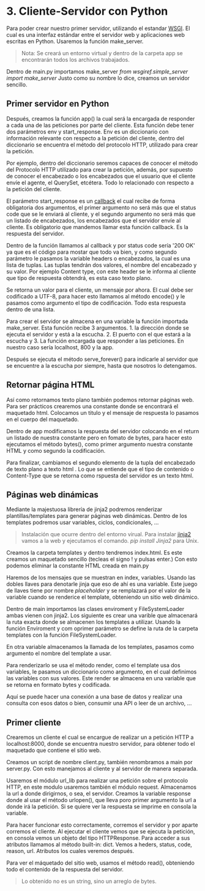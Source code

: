 # 3. Cliente-Servidor con Python
Para poder crear nuestro primer servidor, utilizando el estandar [WSGI](https://docs.python.org/es/3/library/wsgiref.html). El cual es una interfaz estándar entre el servidor web y aplicaciones web escritas en Python. Usaremos la función make_server.

> Nota:
> Se creará un entorno virtual y dentro de la carpeta app se encontrarán todos los archivos trabajados.

Dentro de main.py importamos make_server _from wsgiref.simple_server import make_server_
Justo como su nombre lo dice, creamos un servidor sencillo.

## Primer servidor en Python

Después, creamos la función app() la cual será la encargada de responder a cada una de las peticiones por parte del cliente. Esta función debe tener dos parámetros env y start_response. Env es un diccionario con información relevante con respecto a la petición del cliente, dentro del diccionario se encuentra el método del protocolo HTTP, utilizado para crear la petición. 

Por ejemplo, dentro del diccionario seremos capaces de conocer el método del Protocolo HTTP utilizado para crear la petición, además, por supuesto de conocer el encabezado o los encabezados que el usuario que el cliente envíe el agente, el QuerySet, etcétera. Todo lo relacionado con respecto a la petición del cliente.

El parámetro start_response es un [callback](https://www.ionos.mx/digitalguide/paginas-web/desarrollo-web/que-es-un-callback/) el cual recibe de forma obligatoria dos argumentos, el primer argumento no será más que el status code que se le enviará al cliente, y el segundo argumento no será más que un listado de encabezados, los encabezados que el servidor envíe al cliente. Es obligatorio que mandemos llamar esta función callback. Es la respuesta del servidor.

Dentro de la función llamamos al callback y por status code sería '200 OK' ya que es el código para mostar que todo va bien, y como segundo parámetro le pasamos la variable headers o encabezados, la cual es una lista de tuplas. Las tuplas tendrán dos valores, el nombre del encabezado y su valor. Por ejemplo Content type, con este header se le informa al cliente que tipo de respuesta obtendrá, es esta caso texto plano.

Se retorna un valor para el cliente, un mensaje por ahora. El cual debe ser codificado a UTF-8, para hacer esto llamamos al método encode() y le pasamos como argumento el tipo de codificación. Todo esta respuesta dentro de una lista.

Para crear el servidor se almacena en una variable la función importada make_server. Esta función recibe 3 argumentos. 1. la dirección donde se ejecuta el servidor y está a la escucha. 2. El puerto con el que estará a la escucha y 3. La función encargada que responder a las peticiones. En nuestro caso sería localhost, 800 y la app.

Después se ejecuta el método serve_forever() para indicarle al servidor que se encuentre a la escucha por siempre, hasta que nosotros lo detengamos.

## Retornar página HTML
Así como retornamos texto plano también podemos retornar páginas web. 
Para ser prácticos crearemos una constante donde se encontrará el maquetado html. Colocamos un titulo y el mensaje de respuesta lo pasamos en el cuerpo del maquetado. 

Dentro de app modificamos la respuesta del servidor colocando en el return un listado de nuestra constante pero en fomato de bytes, para hacer esto ejecutamos el método bytes(), como primer argumento nuestra constante HTML y como segundo la codificación.

Para finalizar, cambiamos  el segundo elemento de la tupla del encabezado de texto plano a texto html . Lo que se entiende que el tipo de contenido o Content-Type que se retorna como rspuesta del servidor es un texto html.

## Páginas web dinámicas
Mediante la majestuosa librería de jinja2 podremos renderizar plantillas/templates para generar páginas web dinámicas. Dentro de los templates podremos usar variables, ciclos, condicionales, ... 

>Instalación que ocurre dentro del entorno virual.
Para instalar [jinja2](https://jinja.palletsprojects.com/en/3.1.x/intro/#installation) vamos a la web y ejecutamos el comando. _pip install Jinja2_ para Unix.

Creamos la carpeta templates y dentro tendremos index.html. Es este creamos un maquetado sencillo (tecleas el signo ! y pulsas enter.) Con esto podemos eliminar la constante HTML creada en main.py

Haremos de los mensajes que se muestran en index, variables. Usando las dobles llaves para denotarle jinja que eso de ahí es una variable. Este juego de llaves tiene por nombre _placeholder_ y se remplazará por el valor de la variable cuando se renderice el template, obteniendo un sitio web dinámico.

Dentro de main importamos las clases enviroment y FileSystemLoader ambas vienen con jinja2.
Los siguiente es crear una varible que almacenará la ruta exacta donde se almacenen los templates a utilizar. Usando la función Enviroment y com oprimer parámetro se define la ruta de la carpeta templates con la función FileSystemLoader.

En otra variable almacenamos la llamada de los templates, pasamos como argumento el nombre del template a usar.

Para renderizarlo se usa el método render, como el template usa dos variables, le pasamos un diccionario como argumento, en el cual definimos las variables con sus valores. Este render se almacena en una variable que se retorna en formato bytes y codificada.

Aquí se puede hacer una conexión a una base de datos y realizar una consulta con esos datos o bien, consumir una API o leer de un archivo, ...

## Primer cliente

Crearemos un cliente el cual se encargue de realizar un a petición HTTP a localhost:8000, donde se encuentra nuestro servidor, para obtener todo el maquetado que contiene el sitio web.

Creamos un script de nombre client.py, también renombramos a main por server.py. Con esto manejamos al cliente y al servidor de manera separada.

Usaremos el módulo url_lib para realizar una petición sobre el protocolo HTTP, en este modulo usaremos también el módulo request. Almacenamos la url a donde dirigirnos, o sea, el servidor. Creamos la variable response donde al usar el método urlopen(), que lleva poro primer argumento la url a donde irá la petición. Si se quiere ver la respuesta se imprime en consola la variable.

Para hacer funcionar esto correctamente, corremos el servidor y por aparte corremos el cliente. Al ejecutar el cliente vemos que se ejecuta la petición, en consola vemos un objeto del tipo HTTPResponse. Para acceder a sus atributos llamamos al método built-in: dict. Vemos a heders, status, code, reason, url. Atributos los cuales veremos después.

Para ver el máquetado del sitio web, usamos el método read(), obteniendo todo el contenido de la respuesta del servidor.
> Lo obtenido no es un string, sino un arreglo de bytes.